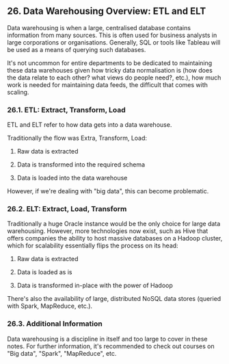 ## 26. Data Warehousing Overview: ETL and ELT

Data warehousing is when a large, centralised database contains information from many sources. This is often used for business analysts in large corporations or organisations. Generally, SQL or tools like Tableau will be used as a means of querying such databases.

It's not uncommon for entire departments to be dedicated to maintaining these data warehouses given how tricky data normalisation is (how does the data relate to each other? what views do people need?, etc.), how much work is needed for maintaining data feeds, the difficult that comes with scaling.

### 26.1. ETL: Extract, Transform, Load

ETL and ELT refer to how data gets into a data warehouse.

Traditionally the flow was Extra, Transform, Load:

1. Raw data is extracted

2. Data is transformed into the required schema

3. Data is loaded into the data warehouse

However, if we're dealing with "big data", this can become problematic.

### 26.2. ELT: Extract, Load, Transform

Traditionally a huge Oracle instance would be the only choice for large data warehousing. However, more technologies now exist, such as Hive that offers companies the ability to host massive databases on a Hadoop cluster, which for scalability essentially flips the process on its head:

1. Raw data is extracted

2. Data is loaded as is

3. Data is transformed in-place with the power of Hadoop

There's also the availability of large, distributed NoSQL data stores (queried with Spark, MapReduce, etc.).

### 26.3. Additional Information

Data warehousing is a discipline in itself and too large to cover in these notes. For further information, it's recommended to check out courses on "Big data", "Spark", "MapReduce", etc.
